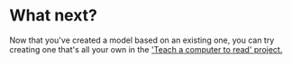 # What next?

Now that you've created a model based on an existing one, you can try creating one that's all your own in the ['Teach a computer to read' project.](#)
